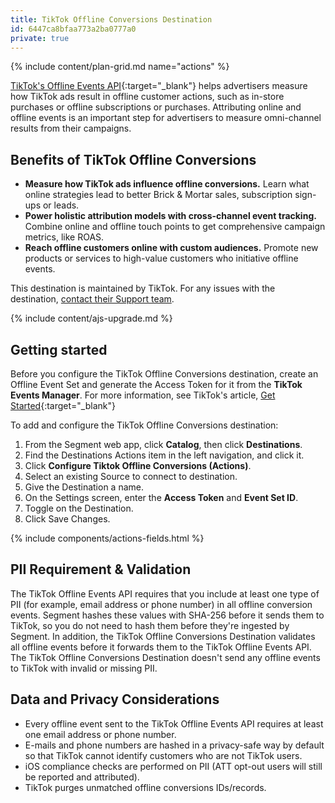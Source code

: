 ```yaml
---
title: TikTok Offline Conversions Destination
id: 6447ca8bfaa773a2ba0777a0
private: true
---
```


{% include content/plan-grid.md name="actions" %}

[TikTok's Offline Events API](https://ads.tiktok.com/marketing_api/docs?id=1758049779688450){:target="_blank"} helps advertisers measure how TikTok ads result in offline customer actions, such as in-store purchases or offline subscriptions or purchases. Attributing online and offline events is an important step for advertisers to measure omni-channel results from their campaigns. 

## Benefits of TikTok Offline Conversions
- **Measure how TikTok ads influence offline conversions.** Learn what online strategies lead to better Brick & Mortar sales, subscription sign-ups or leads. 
- **Power holistic attribution models with cross-channel event tracking.** Combine online and offline touch points to get comprehensive campaign metrics, like ROAS.
- **Reach offline customers online with custom audiences.** Promote new products or services to high-value customers who initiative offline events.


This destination is maintained by TikTok. For any issues with the destination, [contact their Support team](mailto:segmenteng@bytedance.com).

{% include content/ajs-upgrade.md %}

## Getting started

Before you configure the TikTok Offline Conversions destination, create an Offline Event Set and generate the Access Token for it from the **TikTok Events Manager**. For more information, see TikTok's article, [Get Started](https://ads.tiktok.com/marketing_api/docs?id=1758051319816193){:target="_blank"}

To add and configure the TikTok Offline Conversions destination:

1. From the Segment web app, click **Catalog**, then click **Destinations**.
2. Find the Destinations Actions item in the left navigation, and click it.
3. Click **Configure Tiktok Offline Conversions (Actions)**.
4. Select an existing Source to connect to destination.
5. Give the Destination a name.
6. On the Settings screen, enter the  **Access Token** and **Event Set ID**.
7. Toggle on the Destination.
8. Click Save Changes.

{% include components/actions-fields.html %}

## PII Requirement & Validation
The TikTok Offline Events API requires that you include at least one type of PII (for example, email address or phone number) in all offline conversion events. Segment hashes these values with SHA-256 before it sends them to TikTok, so you do not need to hash them before they're ingested by Segment. In addition, the TikTok Offline Conversions Destination validates all offline events before it forwards them to the TikTok Offline Events API. The TikTok Offline Conversions Destination doesn't send any offline events to TikTok with invalid or missing PII.

## Data and Privacy Considerations
- Every offline event sent to the TikTok Offline Events API requires at least one email address or phone number.
- E-mails and phone numbers are hashed in a privacy-safe way by default so that TikTok cannot identify customers who are not TikTok users.
- iOS compliance checks are performed on PII (ATT opt-out users will still be reported and attributed).
- TikTok purges unmatched offline conversions IDs/records.

